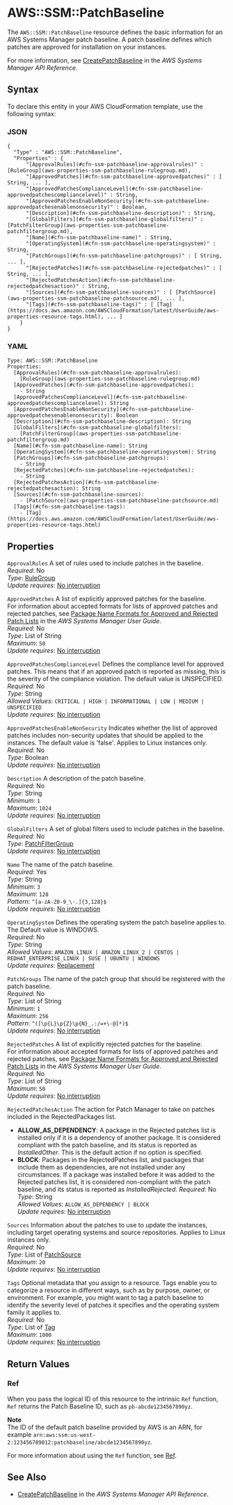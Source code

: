 # AWS::SSM::PatchBaseline<a name="aws-resource-ssm-patchbaseline"></a>

The `AWS::SSM::PatchBaseline` resource defines the basic information for an AWS Systems Manager patch baseline\. A patch baseline defines which patches are approved for installation on your instances\. 

For more information, see [CreatePatchBaseline](https://docs.aws.amazon.com/systems-manager/latest/APIReference/API_CreatePatchBaseline.html) in the *AWS Systems Manager API Reference*\.

## Syntax<a name="aws-resource-ssm-patchbaseline-syntax"></a>

To declare this entity in your AWS CloudFormation template, use the following syntax:

### JSON<a name="aws-resource-ssm-patchbaseline-syntax.json"></a>

```
{
  "Type" : "AWS::SSM::PatchBaseline",
  "Properties" : {
      "[ApprovalRules](#cfn-ssm-patchbaseline-approvalrules)" : [RuleGroup](aws-properties-ssm-patchbaseline-rulegroup.md),
      "[ApprovedPatches](#cfn-ssm-patchbaseline-approvedpatches)" : [ String, ... ],
      "[ApprovedPatchesComplianceLevel](#cfn-ssm-patchbaseline-approvedpatchescompliancelevel)" : String,
      "[ApprovedPatchesEnableNonSecurity](#cfn-ssm-patchbaseline-approvedpatchesenablenonsecurity)" : Boolean,
      "[Description](#cfn-ssm-patchbaseline-description)" : String,
      "[GlobalFilters](#cfn-ssm-patchbaseline-globalfilters)" : [PatchFilterGroup](aws-properties-ssm-patchbaseline-patchfiltergroup.md),
      "[Name](#cfn-ssm-patchbaseline-name)" : String,
      "[OperatingSystem](#cfn-ssm-patchbaseline-operatingsystem)" : String,
      "[PatchGroups](#cfn-ssm-patchbaseline-patchgroups)" : [ String, ... ],
      "[RejectedPatches](#cfn-ssm-patchbaseline-rejectedpatches)" : [ String, ... ],
      "[RejectedPatchesAction](#cfn-ssm-patchbaseline-rejectedpatchesaction)" : String,
      "[Sources](#cfn-ssm-patchbaseline-sources)" : [ [PatchSource](aws-properties-ssm-patchbaseline-patchsource.md), ... ],
      "[Tags](#cfn-ssm-patchbaseline-tags)" : [ [Tag](https://docs.aws.amazon.com/AWSCloudFormation/latest/UserGuide/aws-properties-resource-tags.html), ... ]
    }
}
```

### YAML<a name="aws-resource-ssm-patchbaseline-syntax.yaml"></a>

```
Type: AWS::SSM::PatchBaseline
Properties: 
  [ApprovalRules](#cfn-ssm-patchbaseline-approvalrules): 
    [RuleGroup](aws-properties-ssm-patchbaseline-rulegroup.md)
  [ApprovedPatches](#cfn-ssm-patchbaseline-approvedpatches): 
    - String
  [ApprovedPatchesComplianceLevel](#cfn-ssm-patchbaseline-approvedpatchescompliancelevel): String
  [ApprovedPatchesEnableNonSecurity](#cfn-ssm-patchbaseline-approvedpatchesenablenonsecurity): Boolean
  [Description](#cfn-ssm-patchbaseline-description): String
  [GlobalFilters](#cfn-ssm-patchbaseline-globalfilters): 
    [PatchFilterGroup](aws-properties-ssm-patchbaseline-patchfiltergroup.md)
  [Name](#cfn-ssm-patchbaseline-name): String
  [OperatingSystem](#cfn-ssm-patchbaseline-operatingsystem): String
  [PatchGroups](#cfn-ssm-patchbaseline-patchgroups): 
    - String
  [RejectedPatches](#cfn-ssm-patchbaseline-rejectedpatches): 
    - String
  [RejectedPatchesAction](#cfn-ssm-patchbaseline-rejectedpatchesaction): String
  [Sources](#cfn-ssm-patchbaseline-sources): 
    - [PatchSource](aws-properties-ssm-patchbaseline-patchsource.md)
  [Tags](#cfn-ssm-patchbaseline-tags): 
    - [Tag](https://docs.aws.amazon.com/AWSCloudFormation/latest/UserGuide/aws-properties-resource-tags.html)
```

## Properties<a name="aws-resource-ssm-patchbaseline-properties"></a>

`ApprovalRules`  <a name="cfn-ssm-patchbaseline-approvalrules"></a>
A set of rules used to include patches in the baseline\.  
*Required*: No  
*Type*: [RuleGroup](aws-properties-ssm-patchbaseline-rulegroup.md)  
*Update requires*: [No interruption](https://docs.aws.amazon.com/AWSCloudFormation/latest/UserGuide/using-cfn-updating-stacks-update-behaviors.html#update-no-interrupt)

`ApprovedPatches`  <a name="cfn-ssm-patchbaseline-approvedpatches"></a>
A list of explicitly approved patches for the baseline\.  
For information about accepted formats for lists of approved patches and rejected patches, see [Package Name Formats for Approved and Rejected Patch Lists](https://docs.aws.amazon.com/systems-manager/latest/userguide/patch-manager-approved-rejected-package-name-formats.html) in the *AWS Systems Manager User Guide*\.  
*Required*: No  
*Type*: List of String  
*Maximum*: `50`  
*Update requires*: [No interruption](https://docs.aws.amazon.com/AWSCloudFormation/latest/UserGuide/using-cfn-updating-stacks-update-behaviors.html#update-no-interrupt)

`ApprovedPatchesComplianceLevel`  <a name="cfn-ssm-patchbaseline-approvedpatchescompliancelevel"></a>
Defines the compliance level for approved patches\. This means that if an approved patch is reported as missing, this is the severity of the compliance violation\. The default value is UNSPECIFIED\.  
*Required*: No  
*Type*: String  
*Allowed Values*: `CRITICAL | HIGH | INFORMATIONAL | LOW | MEDIUM | UNSPECIFIED`  
*Update requires*: [No interruption](https://docs.aws.amazon.com/AWSCloudFormation/latest/UserGuide/using-cfn-updating-stacks-update-behaviors.html#update-no-interrupt)

`ApprovedPatchesEnableNonSecurity`  <a name="cfn-ssm-patchbaseline-approvedpatchesenablenonsecurity"></a>
Indicates whether the list of approved patches includes non\-security updates that should be applied to the instances\. The default value is 'false'\. Applies to Linux instances only\.  
*Required*: No  
*Type*: Boolean  
*Update requires*: [No interruption](https://docs.aws.amazon.com/AWSCloudFormation/latest/UserGuide/using-cfn-updating-stacks-update-behaviors.html#update-no-interrupt)

`Description`  <a name="cfn-ssm-patchbaseline-description"></a>
A description of the patch baseline\.  
*Required*: No  
*Type*: String  
*Minimum*: `1`  
*Maximum*: `1024`  
*Update requires*: [No interruption](https://docs.aws.amazon.com/AWSCloudFormation/latest/UserGuide/using-cfn-updating-stacks-update-behaviors.html#update-no-interrupt)

`GlobalFilters`  <a name="cfn-ssm-patchbaseline-globalfilters"></a>
A set of global filters used to include patches in the baseline\.  
*Required*: No  
*Type*: [PatchFilterGroup](aws-properties-ssm-patchbaseline-patchfiltergroup.md)  
*Update requires*: [No interruption](https://docs.aws.amazon.com/AWSCloudFormation/latest/UserGuide/using-cfn-updating-stacks-update-behaviors.html#update-no-interrupt)

`Name`  <a name="cfn-ssm-patchbaseline-name"></a>
The name of the patch baseline\.  
*Required*: Yes  
*Type*: String  
*Minimum*: `3`  
*Maximum*: `128`  
*Pattern*: `^[a-zA-Z0-9_\-.]{3,128}$`  
*Update requires*: [No interruption](https://docs.aws.amazon.com/AWSCloudFormation/latest/UserGuide/using-cfn-updating-stacks-update-behaviors.html#update-no-interrupt)

`OperatingSystem`  <a name="cfn-ssm-patchbaseline-operatingsystem"></a>
Defines the operating system the patch baseline applies to\. The Default value is WINDOWS\.   
*Required*: No  
*Type*: String  
*Allowed Values*: `AMAZON_LINUX | AMAZON_LINUX_2 | CENTOS | REDHAT_ENTERPRISE_LINUX | SUSE | UBUNTU | WINDOWS`  
*Update requires*: [Replacement](https://docs.aws.amazon.com/AWSCloudFormation/latest/UserGuide/using-cfn-updating-stacks-update-behaviors.html#update-replacement)

`PatchGroups`  <a name="cfn-ssm-patchbaseline-patchgroups"></a>
The name of the patch group that should be registered with the patch baseline\.  
*Required*: No  
*Type*: List of String  
*Minimum*: `1`  
*Maximum*: `256`  
*Pattern*: `^([\p{L}\p{Z}\p{N}_.:/=+\-@]*)$`  
*Update requires*: [No interruption](https://docs.aws.amazon.com/AWSCloudFormation/latest/UserGuide/using-cfn-updating-stacks-update-behaviors.html#update-no-interrupt)

`RejectedPatches`  <a name="cfn-ssm-patchbaseline-rejectedpatches"></a>
A list of explicitly rejected patches for the baseline\.  
For information about accepted formats for lists of approved patches and rejected patches, see [Package Name Formats for Approved and Rejected Patch Lists](https://docs.aws.amazon.com/systems-manager/latest/userguide/patch-manager-approved-rejected-package-name-formats.html) in the *AWS Systems Manager User Guide*\.  
*Required*: No  
*Type*: List of String  
*Maximum*: `50`  
*Update requires*: [No interruption](https://docs.aws.amazon.com/AWSCloudFormation/latest/UserGuide/using-cfn-updating-stacks-update-behaviors.html#update-no-interrupt)

`RejectedPatchesAction`  <a name="cfn-ssm-patchbaseline-rejectedpatchesaction"></a>
The action for Patch Manager to take on patches included in the RejectedPackages list\.  
+  **ALLOW\_AS\_DEPENDENCY**: A package in the Rejected patches list is installed only if it is a dependency of another package\. It is considered compliant with the patch baseline, and its status is reported as *InstalledOther*\. This is the default action if no option is specified\.
+  **BLOCK**: Packages in the RejectedPatches list, and packages that include them as dependencies, are not installed under any circumstances\. If a package was installed before it was added to the Rejected patches list, it is considered non\-compliant with the patch baseline, and its status is reported as *InstalledRejected*\.
*Required*: No  
*Type*: String  
*Allowed Values*: `ALLOW_AS_DEPENDENCY | BLOCK`  
*Update requires*: [No interruption](https://docs.aws.amazon.com/AWSCloudFormation/latest/UserGuide/using-cfn-updating-stacks-update-behaviors.html#update-no-interrupt)

`Sources`  <a name="cfn-ssm-patchbaseline-sources"></a>
Information about the patches to use to update the instances, including target operating systems and source repositories\. Applies to Linux instances only\.  
*Required*: No  
*Type*: List of [PatchSource](aws-properties-ssm-patchbaseline-patchsource.md)  
*Maximum*: `20`  
*Update requires*: [No interruption](https://docs.aws.amazon.com/AWSCloudFormation/latest/UserGuide/using-cfn-updating-stacks-update-behaviors.html#update-no-interrupt)

`Tags`  <a name="cfn-ssm-patchbaseline-tags"></a>
Optional metadata that you assign to a resource\. Tags enable you to categorize a resource in different ways, such as by purpose, owner, or environment\. For example, you might want to tag a patch baseline to identify the severity level of patches it specifies and the operating system family it applies to\.  
*Required*: No  
*Type*: List of [Tag](https://docs.aws.amazon.com/AWSCloudFormation/latest/UserGuide/aws-properties-resource-tags.html)  
*Maximum*: `1000`  
*Update requires*: [No interruption](https://docs.aws.amazon.com/AWSCloudFormation/latest/UserGuide/using-cfn-updating-stacks-update-behaviors.html#update-no-interrupt)

## Return Values<a name="aws-resource-ssm-patchbaseline-return-values"></a>

### Ref<a name="aws-resource-ssm-patchbaseline-return-values-ref"></a>

 When you pass the logical ID of this resource to the intrinsic `Ref` function, `Ref` returns the Patch Baseline ID, such as `pb-abcde1234567890yz`\.

**Note**  
The ID of the default patch baseline provided by AWS is an ARN, for example `arn:aws:ssm:us-west-2:123456789012:patchbaseline/abcde1234567890yz`\.

For more information about using the `Ref` function, see [Ref](https://docs.aws.amazon.com/AWSCloudFormation/latest/UserGuide/intrinsic-function-reference-ref.html)\.

## See Also<a name="aws-resource-ssm-patchbaseline--seealso"></a>
+  [CreatePatchBaseline](https://docs.aws.amazon.com/systems-manager/latest/APIReference/API_CreatePatchBaseline.html) in the *AWS Systems Manager API Reference*\.